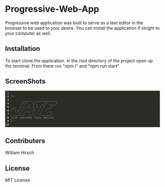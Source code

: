 # Progressive-Web-App
Progressive web application was built to serve as a text editor in the browser to be used to your desire. You can install the application if stright to your computer as well.

## Installation
To start clone the application. In the root directory of the project open up the terminal. From there run "npm i" and "npm run start"

## ScreenShots
<img src="./jate.png">

## Contributers
William Hirsch

## License 
MIT License 
